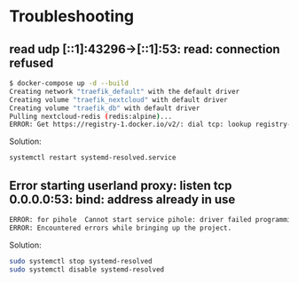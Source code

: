 # Troubleshooting

## read udp [::1]:43296->[::1]:53: read: connection refused
```bash
$ docker-compose up -d --build
Creating network "traefik_default" with the default driver
Creating volume "traefik_nextcloud" with default driver
Creating volume "traefik_db" with default driver
Pulling nextcloud-redis (redis:alpine)...
ERROR: Get https://registry-1.docker.io/v2/: dial tcp: lookup registry-1.docker.io on [::1]:53: read udp [::1]:43296->[::1]:53: read: connection refused
```
Solution:
```bash
systemctl restart systemd-resolved.service
```

## Error starting userland proxy: listen tcp 0.0.0.0:53: bind: address already in use

```bash
ERROR: for pihole  Cannot start service pihole: driver failed programming external connectivity on endpoint pihole (82cab4cdf3751e64cb6831b948a057ee34a02852f7461c35501b8bb98d65c022): Error starting userland proxy: listen tcp 0.0.0.0:53: bind: address already in use
ERROR: Encountered errors while bringing up the project.
```
Solution:
```bash
sudo systemctl stop systemd-resolved
sudo systemctl disable systemd-resolved
```
